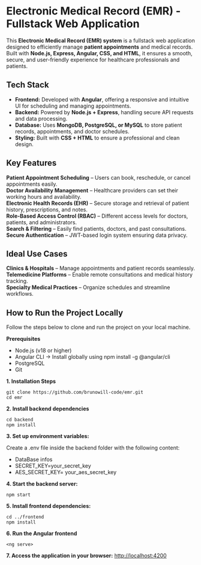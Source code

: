 # Electronic Medical Record (EMR) - Fullstack Web Application

This **Electronic Medical Record (EMR) system** is a fullstack web application designed to efficiently manage **patient appointments** and medical records. Built with **Node.js, Express, Angular, CSS, and HTML**, it ensures a smooth, secure, and user-friendly experience for healthcare professionals and patients.

## Tech Stack
- **Frontend:** Developed with **Angular**, offering a responsive and intuitive UI for scheduling and managing appointments.  
- **Backend:** Powered by **Node.js + Express**, handling secure API requests and data processing.  
- **Database:** Uses **MongoDB, PostgreSQL, or MySQL** to store patient records, appointments, and doctor schedules.  
- **Styling:** Built with **CSS + HTML** to ensure a professional and clean design.  

## Key Features
**Patient Appointment Scheduling** – Users can book, reschedule, or cancel appointments easily.  
**Doctor Availability Management** – Healthcare providers can set their working hours and availability.  
**Electronic Health Records (EHR)** – Secure storage and retrieval of patient history, prescriptions, and notes.  
**Role-Based Access Control (RBAC)** – Different access levels for doctors, patients, and administrators.  
**Search & Filtering** – Easily find patients, doctors, and past consultations.  
**Secure Authentication** – JWT-based login system ensuring data privacy.  

## Ideal Use Cases
**Clinics & Hospitals** – Manage appointments and patient records seamlessly.  
**Telemedicine Platforms** – Enable remote consultations and medical history tracking.  
**Specialty Medical Practices** – Organize schedules and streamline workflows.  


## How to Run the Project Locally
Follow the steps below to clone and run the project on your local machine.

**Prerequisites**
- Node.js (v18 or higher)
- Angular CLI → Install globally using npm install -g @angular/cli
- PostgreSQL
- Git

**1. Installation Steps**
```
git clone https://github.com/brunowill-code/emr.git
cd emr
```
**2. Install backend dependencies**
```
cd backend
npm install
```
**3. Set up environment variables:**

Create a .env file inside the backend folder with the following content:

- DataBase infos
- SECRET_KEY=your_secret_key
- AES_SECRET_KEY= your_aes_secret_key

**4. Start the backend server:**
```
npm start
```
**5. Install frontend dependencies:**
```
cd ../frontend
npm install
```
**6. Run the Angular frontend**
```
<ng serve>
```

**7. Access the application in your browser:**
<http://localhost:4200>